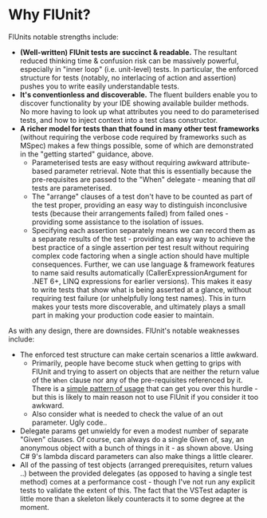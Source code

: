 # Why FlUnit?

FlUnits notable strengths include:

- **(Well-written) FlUnit tests are succinct & readable.**
The resultant reduced thinking time & confusion risk can be massively powerful, especially in "inner loop" (i.e. unit-level) tests.
In particular, the enforced structure for tests (notably, no interlacing of action and assertion) pushes you to write easily understandable tests.
- **It's conventionless and discoverable.**
The fluent builders enable you to discover functionality by your IDE showing available builder methods. No more having to look up what attributes you need to do parameterised tests, and how to inject context into a test class constructor.
- **A richer model for tests than that found in many other test frameworks** (without requiring the verbose code required by frameworks such as MSpec) makes a few things possible, some of which are demonstrated in the "getting started" guidance, above.
  - Parameterised tests are easy without requiring awkward attribute-based parameter retrieval. Note that this is essentially because the pre-requisites are passed to the "When" delegate - meaning that *all* tests are parameterised.
  - The "arrange" clauses of a test don't have to be counted as part of the test proper, providing an easy way to distinguish inconclusive tests (because their arrangements failed) from failed ones - providing some assistance to the isolation of issues.
  - Specifying each assertion separately means we can record them as a separate results of the test - providing an easy way to achieve the best practice of a single assertion per test result without requiring complex code factoring when a single action should have multiple consequences. Further, we can use language & framework features to name said results automatically (CallerExpressionArgument for .NET 6+, LINQ expressions for earlier versions). This makes it easy to write tests that show what is being asserted at a glance, without requiring test failure (or unhelpfully long test names). This in turn makes your tests more discoverable, and ultimately plays a small part in making your production code easier to maintain.

As with any design, there are downsides. FlUnit's notable weaknesses include:
- The enforced test structure can make certain scenarios a little awkward.
  - Primarily, people have become stuck when getting to grips with FlUnit and trying to assert on objects that are neither the return value of the `When` clause nor any of the pre-requisites referenced by it. There is a [simple pattern of usage](./useful-patterns.md#affected-object-graph-as-prerequisite) that can get you over this hurdle - but this is likely to main reason not to use FlUnit if you consider it too awkward.
  - Also consider what is needed to check the value of an out parameter. Ugly code..
- Delegate params get unwieldy for even a modest number of separate "Given" clauses. Of course, can always do a single Given of, say, an anonymous object with a bunch of things in it - as shown above. Using C# 9's lambda discard parameters can also make things a little clearer.
- All of the passing of test objects (arranged prerequisites, return values ..) between the provided delegates (as opposed to having a single test method) comes at a performance cost - though I've not run any explicit tests to validate the extent of this. The fact that the VSTest adapter is little more than a skeleton likely counteracts it to some degree at the moment.
